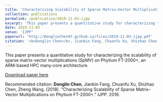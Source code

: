 ```yaml
---
title: 'Characterizing Scalability of Sparse Matrix–Vector Multiplications on Phytium FT-2000+'
collection: publications
permalink: /publication/2019-11-03-ijpp
excerpt: 'This paper presents a quantitative study for characterizing the scalability of sparse matrix-vector multiplications (SpMV) on Phytium FT-2000+, an ARM-based HPC many-core architecture.'
date: 2019-11-03
venue: 'IJPP'
paperurl: 'http://DonglinChen97.github.io/files/2019-11-03-ijpp.pdf'
citation: '<b>Donglin Chen</b>, Jianbin Fang, Chuanfu Xu, Shizhao Chen, Zheng Wang. &quot;Characterizing Scalability of Sparse Matrix–Vector Multiplications on Phytium FT-2000+.&quot; <i>IJPP</i>. 2019.'
---
```

This paper presents a quantitative study for characterizing the scalability of sparse matrix-vector multiplications (SpMV) on Phytium FT-2000+, an ARM-based HPC many-core architecture.

[Download paper here](http://DonglinChen97.github.io/files/2019-11-03-ijpp.pdf)

Recommended citation: <b>Donglin Chen</b>, Jianbin Fang, Chuanfu Xu, Shizhao Chen, Zheng Wang. (2018). "Characterizing Scalability of Sparse Matrix–Vector Multiplications on Phytium FT-2000+." <i>IJPP</i>. 2019. 
